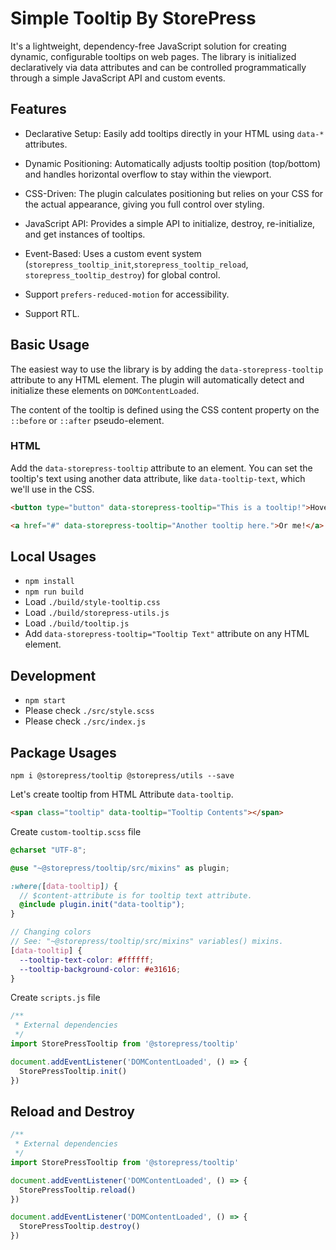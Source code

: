 # Simple Tooltip By StorePress

It's a lightweight, dependency-free JavaScript solution for creating dynamic, configurable tooltips on web pages. 
The library is initialized declaratively via data attributes and can be controlled programmatically through a simple JavaScript API and custom events.


## Features

- Declarative Setup: Easily add tooltips directly in your HTML using `data-*` attributes.

- Dynamic Positioning: Automatically adjusts tooltip position (top/bottom) and handles horizontal overflow to stay within the viewport.

- CSS-Driven: The plugin calculates positioning but relies on your CSS for the actual appearance, giving you full control over styling.

- JavaScript API: Provides a simple API to initialize, destroy, re-initialize, and get instances of tooltips.

- Event-Based: Uses a custom event system (`storepress_tooltip_init`,`storepress_tooltip_reload`, `storepress_tooltip_destroy`) for global control.

- Support `prefers-reduced-motion` for accessibility.

- Support RTL.

## Basic Usage

The easiest way to use the library is by adding the `data-storepress-tooltip` attribute to any HTML element. 
The plugin will automatically detect and initialize these elements on `DOMContentLoaded`.

The content of the tooltip is defined using the CSS content property on the `::before` or `::after` pseudo-element.

### HTML

Add the `data-storepress-tooltip` attribute to an element. 
You can set the tooltip's text using another data attribute, like `data-tooltip-text`, which we'll use in the CSS.

```html
<button type="button" data-storepress-tooltip="This is a tooltip!">Hover over me</button>

<a href="#" data-storepress-tooltip="Another tooltip here.">Or me!</a>
```

## Local Usages

- `npm install`
- `npm run build`
- Load `./build/style-tooltip.css`
- Load `./build/storepress-utils.js`
- Load `./build/tooltip.js`
- Add `data-storepress-tooltip="Tooltip Text"` attribute on any HTML element.

## Development

- `npm start`
- Please check `./src/style.scss`
- Please check `./src/index.js`

## Package Usages

```shell
npm i @storepress/tooltip @storepress/utils --save
```

Let's create tooltip from HTML Attribute `data-tooltip`.

```html
<span class="tooltip" data-tooltip="Tooltip Contents"></span>
```

Create `custom-tooltip.scss` file

```scss
@charset "UTF-8";

@use "~@storepress/tooltip/src/mixins" as plugin;

:where([data-tooltip]) {
  // $content-attribute is for tooltip text attribute.
  @include plugin.init("data-tooltip");
}

// Changing colors
// See: "~@storepress/tooltip/src/mixins" variables() mixins.
[data-tooltip] {
  --tooltip-text-color: #ffffff;
  --tooltip-background-color: #e31616;
}
```

Create `scripts.js` file

```js
/**
 * External dependencies
 */
import StorePressTooltip from '@storepress/tooltip'

document.addEventListener('DOMContentLoaded', () => {
  StorePressTooltip.init()
})

```

## Reload and Destroy

```js
/**
 * External dependencies
 */
import StorePressTooltip from '@storepress/tooltip'

document.addEventListener('DOMContentLoaded', () => {
  StorePressTooltip.reload()
})

document.addEventListener('DOMContentLoaded', () => {
  StorePressTooltip.destroy()
})
```

